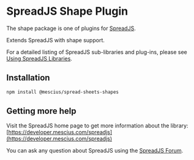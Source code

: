 # SpreadJS Shape Plugin

The shape package is one of plugins for [SpreadJS](https://developer.mescius.com/spreadjs).

Extends SpreadJS with shape support.

For a detailed listing of SpreadJS sub-libraries and plug-ins, please see [Using SpreadJS Libraries](https://developer.mescius.com/spreadjs/docs/getstarted/modules).

## Installation
```sh
npm install @mescius/spread-sheets-shapes
```

## Getting more help
Visit the SpreadJS home page to get more information about the library:
[https://developer.mescius.com/spreadjs](https://developer.mescius.com/spreadjs)

You can ask any question about SpreadJS using the [SpreadJS Forum](https://developer.mescius.com/forums/spreadjs).
